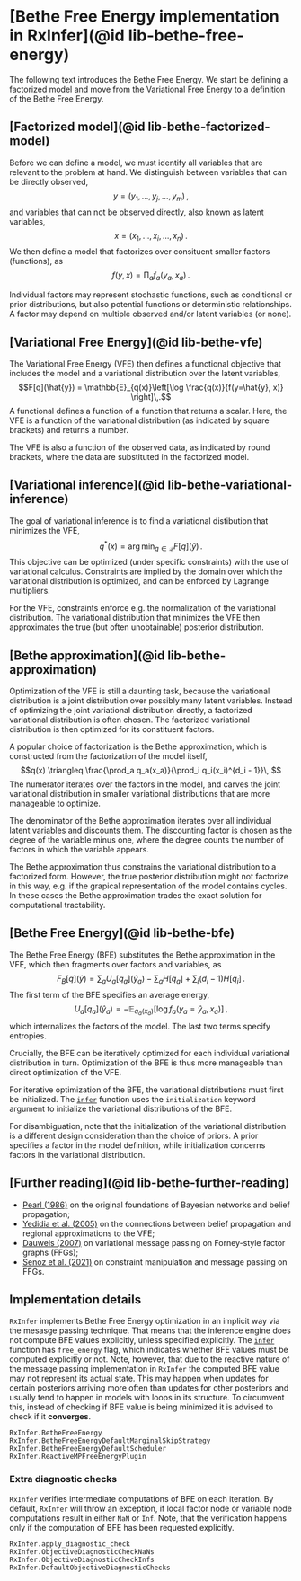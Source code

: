 # [Bethe Free Energy implementation in RxInfer](@id lib-bethe-free-energy)

The following text introduces the Bethe Free Energy. We start be defining a factorized model and move from the Variational Free Energy to a definition of the Bethe Free Energy.

## [Factorized model](@id lib-bethe-factorized-model)

Before we can define a model, we must identify all variables that are relevant to the problem at hand. We distinguish between variables that can be directly observed,
$$y = (y_1, \dots, y_j, \dots, y_m)\,,$$
and variables that can not be observed directly, also known as latent variables,
$$x = (x_1, \dots, x_i, \dots, x_n)\,.$$
We then define a model that factorizes over consituent smaller factors (functions), as
$$f(y,x) = \prod_a f_a(y_a,x_a)\,.$$

Individual factors may represent stochastic functions, such as conditional or prior distributions, but also potential functions or deterministic relationships. A factor may depend on multiple observed and/or latent variables (or none).


## [Variational Free Energy](@id lib-bethe-vfe)

The Variational Free Energy (VFE) then defines a functional objective that includes the model and a variational distribution over the latent variables,
$$F[q](\hat{y}) = \mathbb{E}_{q(x)}\left[\log \frac{q(x)}{f(y=\hat{y}, x)} \right]\,.$$
A functional defines a function of a function that returns a scalar. Here, the VFE is a function of the variational distribution (as indicated by square brackets) and returns a number.

The VFE is also a function of the observed data, as indicated by round brackets, where the data are substituted in the factorized model.

## [Variational inference](@id lib-bethe-variational-inference)

The goal of variational inference is to find a variational distibution that minimizes the VFE,
$$q^{*}(x) = \arg\min_{q\in\mathcal{Q}} F[q](\hat{y})\,.$$
This objective can be optimized (under specific constraints) with the use of variational calculus. Constraints are implied by the domain over which the variational distribution is optimized, and can be enforced by Lagrange multipliers.

For the VFE, constraints enforce e.g. the normalization of the variational distribution. The variational distribution that minimizes the VFE then approximates the true (but often unobtainable) posterior distribution.

## [Bethe approximation](@id lib-bethe-approximation)
Optimization of the VFE is still a daunting task, because the variational distribution is a joint distribution over possibly many latent variables. Instead of optimizing the joint variational distribution directly, a factorized variational distribution is often chosen. The factorized variational distribution is then optimized for its constituent factors.

A popular choice of factorization is the Bethe approximation, which is constructed from the factorization of the model itself,
$$q(x) \triangleq \frac{\prod_a q_a(x_a)}{\prod_i q_i(x_i)^{d_i - 1}}\,.$$
The numerator iterates over the factors in the model, and carves the joint variational distribution in smaller variational distributions that are more manageable to optimize.

The denominator of the Bethe approximation iterates over all individual latent variables and discounts them. The discounting factor is chosen as the degree of the variable minus one, where the degree counts the number of factors in which the variable appears.

The Bethe approximation thus constrains the variational distribution to a factorized form. However, the true posterior distribution might not factorize in this way, e.g. if the grapical representation of the model contains cycles. In these cases the Bethe approximation trades the exact solution for computational tractability.


## [Bethe Free Energy](@id lib-bethe-bfe)

The Bethe Free Energy (BFE) substitutes the Bethe approximation in the VFE, which then fragments over factors and variables, as
$$F_B[q](\hat{y}) = \sum_a U_a[q_a](\hat{y}_a) - \sum_a H[q_a] + \sum_i (d_i - 1) H[q_i]\,.$$
The first term of the BFE specifies an average energy, 
$$U_a[q_a](\hat{y}_a) = -\mathbb{E}_{q_a(x_a)}\left[\log f_a(y_a=\hat{y}_a, x_a)\right]\,,$$
which internalizes the factors of the  model. The last two terms specify entropies.

Crucially, the BFE can be iteratively optimized for each individual variational distribution in turn. Optimization of the BFE is thus more manageable than direct optimization of the VFE.

For iterative optimization of the BFE, the variational distributions must first be initialized. The [`infer`](@ref) function uses the `initialization` keyword argument to initialize the variational distributions of the BFE.

For disambiguation, note that the initialization of the variational distribution is a different design consideration than the choice of priors. A prior specifies a factor in the model definition, while initialization concerns factors in the variational distribution.


## [Further reading](@id lib-bethe-further-reading)

- [Pearl (1986)](https://dl.acm.org/doi/pdf/10.1145/3501714.3501728) on the original foundations of Bayesian networks and belief propagation;
- [Yedidia et al. (2005)](https://ieeexplore.ieee.org/iel5/18/31406/01459044.pdf) on the connections between belief propagation and regional approximations to the VFE;
- [Dauwels (2007)](https://ieeexplore.ieee.org/iel5/4497218/4557062/04557602.pdf) on variational message passing on Forney-style factor graphs (FFGs);
- [Senoz et al. (2021)](https://www.mdpi.com/1099-4300/23/7/807/htm) on constraint manipulation and message passing on FFGs.

## Implementation details 

`RxInfer` implements Bethe Free Energy optimization in an implicit way via the mesasge passing technique. That means that the inference engine does not compute BFE values explicitly, 
unless specified explicitly. The [`infer`](@ref) function has `free_energy` flag, which indicates whether BFE values must be computed explicitly or not. Note, however, that due to the reactive nature of the message passing implementation in `RxInfer` the computed BFE value may not represent its actual state. This may happen when updates for certain posteriors arriving more often than updates for other posteriors and usually tend to happen in models with loops in its structure. To circumvent this, instead of checking if BFE value is being minimized it is advised to check if it __converges__.

```@docs
RxInfer.BetheFreeEnergy
RxInfer.BetheFreeEnergyDefaultMarginalSkipStrategy
RxInfer.BetheFreeEnergyDefaultScheduler
RxInfer.ReactiveMPFreeEnergyPlugin
```

### Extra diagnostic checks

`RxInfer` verifies intermediate computations of BFE on each iteration. By default, `RxInfer` will throw an exception, if local factor node or variable node computations result in either `NaN` or `Inf`. Note, that the verification happens only if the computation of BFE has been requested explicitly.

```@docs
RxInfer.apply_diagnostic_check
RxInfer.ObjectiveDiagnosticCheckNaNs
RxInfer.ObjectiveDiagnosticCheckInfs
RxInfer.DefaultObjectiveDiagnosticChecks
```
